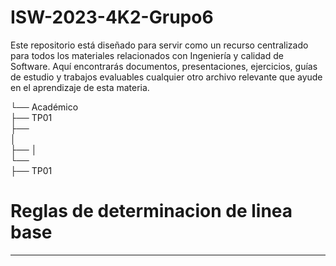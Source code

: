 # ISW-2023-4K2-Grupo6
Este repositorio está diseñado para servir como un recurso centralizado para todos los materiales relacionados con Ingeniería y calidad de Software. Aquí encontrarás documentos, presentaciones, ejercicios, guías de estudio y trabajos evaluables cualquier otro archivo relevante que ayude en el aprendizaje de esta materia.

└──  Académico  
    ├── TP01  
├──  
│  
├── 
│  
└──   
    ├── TP01  


# Reglas  de determinacion de linea base
---
